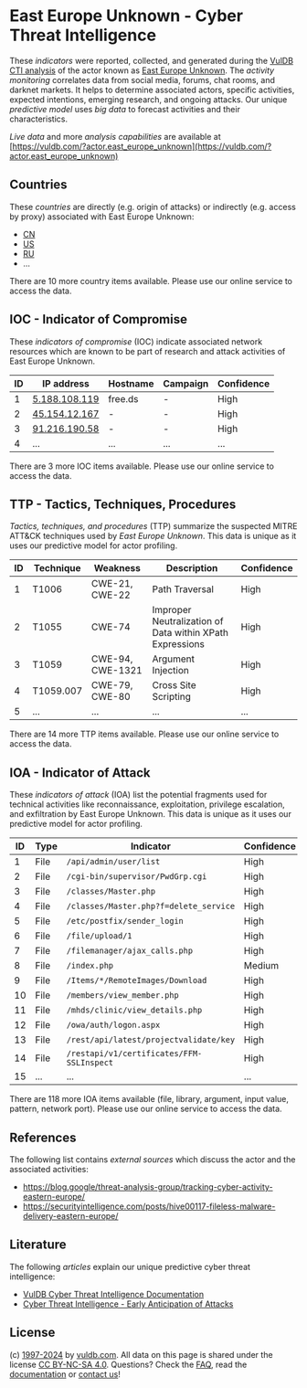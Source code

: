 # East Europe Unknown - Cyber Threat Intelligence

These _indicators_ were reported, collected, and generated during the [VulDB CTI analysis](https://vuldb.com/?kb.cti) of the actor known as [East Europe Unknown](https://vuldb.com/?actor.east_europe_unknown). The _activity monitoring_ correlates data from social media, forums, chat rooms, and darknet markets. It helps to determine associated actors, specific activities, expected intentions, emerging research, and ongoing attacks. Our unique _predictive model_ uses _big data_ to forecast activities and their characteristics.

_Live data_ and more _analysis capabilities_ are available at [https://vuldb.com/?actor.east_europe_unknown](https://vuldb.com/?actor.east_europe_unknown)

## Countries

These _countries_ are directly (e.g. origin of attacks) or indirectly (e.g. access by proxy) associated with East Europe Unknown:

* [CN](https://vuldb.com/?country.cn)
* [US](https://vuldb.com/?country.us)
* [RU](https://vuldb.com/?country.ru)
* ...

There are 10 more country items available. Please use our online service to access the data.

## IOC - Indicator of Compromise

These _indicators of compromise_ (IOC) indicate associated network resources which are known to be part of research and attack activities of East Europe Unknown.

ID | IP address | Hostname | Campaign | Confidence
-- | ---------- | -------- | -------- | ----------
1 | [5.188.108.119](https://vuldb.com/?ip.5.188.108.119) | free.ds | - | High
2 | [45.154.12.167](https://vuldb.com/?ip.45.154.12.167) | - | - | High
3 | [91.216.190.58](https://vuldb.com/?ip.91.216.190.58) | - | - | High
4 | ... | ... | ... | ...

There are 3 more IOC items available. Please use our online service to access the data.

## TTP - Tactics, Techniques, Procedures

_Tactics, techniques, and procedures_ (TTP) summarize the suspected MITRE ATT&CK techniques used by _East Europe Unknown_. This data is unique as it uses our predictive model for actor profiling.

ID | Technique | Weakness | Description | Confidence
-- | --------- | -------- | ----------- | ----------
1 | T1006 | CWE-21, CWE-22 | Path Traversal | High
2 | T1055 | CWE-74 | Improper Neutralization of Data within XPath Expressions | High
3 | T1059 | CWE-94, CWE-1321 | Argument Injection | High
4 | T1059.007 | CWE-79, CWE-80 | Cross Site Scripting | High
5 | ... | ... | ... | ...

There are 14 more TTP items available. Please use our online service to access the data.

## IOA - Indicator of Attack

These _indicators of attack_ (IOA) list the potential fragments used for technical activities like reconnaissance, exploitation, privilege escalation, and exfiltration by East Europe Unknown. This data is unique as it uses our predictive model for actor profiling.

ID | Type | Indicator | Confidence
-- | ---- | --------- | ----------
1 | File | `/api/admin/user/list` | High
2 | File | `/cgi-bin/supervisor/PwdGrp.cgi` | High
3 | File | `/classes/Master.php` | High
4 | File | `/classes/Master.php?f=delete_service` | High
5 | File | `/etc/postfix/sender_login` | High
6 | File | `/file/upload/1` | High
7 | File | `/filemanager/ajax_calls.php` | High
8 | File | `/index.php` | Medium
9 | File | `/Items/*/RemoteImages/Download` | High
10 | File | `/members/view_member.php` | High
11 | File | `/mhds/clinic/view_details.php` | High
12 | File | `/owa/auth/logon.aspx` | High
13 | File | `/rest/api/latest/projectvalidate/key` | High
14 | File | `/restapi/v1/certificates/FFM-SSLInspect` | High
15 | ... | ... | ...

There are 118 more IOA items available (file, library, argument, input value, pattern, network port). Please use our online service to access the data.

## References

The following list contains _external sources_ which discuss the actor and the associated activities:

* https://blog.google/threat-analysis-group/tracking-cyber-activity-eastern-europe/
* https://securityintelligence.com/posts/hive00117-fileless-malware-delivery-eastern-europe/

## Literature

The following _articles_ explain our unique predictive cyber threat intelligence:

* [VulDB Cyber Threat Intelligence Documentation](https://vuldb.com/?kb.cti)
* [Cyber Threat Intelligence - Early Anticipation of Attacks](https://www.scip.ch/en/?labs.20201022)

## License

(c) [1997-2024](https://vuldb.com/?kb.changelog) by [vuldb.com](https://vuldb.com/?kb.about). All data on this page is shared under the license [CC BY-NC-SA 4.0](https://creativecommons.org/licenses/by-nc-sa/4.0/). Questions? Check the [FAQ](https://vuldb.com/?kb.faq), read the [documentation](https://vuldb.com/?kb) or [contact us](https://vuldb.com/?contact)!
